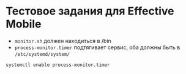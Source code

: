 # Тестовое задания для Effective Mobile
* `monitor.sh` должен находиться в /bin
* `process-monitor.timer` подтягивает сервис, оба должны быть в `/etc/systemd/system/`

```shell
systemctl enable process-monitor.timer
```